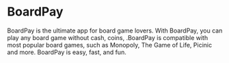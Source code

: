 # BoardPay
BoardPay is the ultimate app for board game lovers. With BoardPay, you can play any board game without cash, coins, .BoardPay is compatible with most popular board games, such as Monopoly, The Game of Life, Picinic and more. BoardPay is easy, fast, and fun. 
